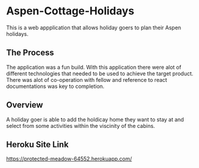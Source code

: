 # Aspen-Cottage-Holidays
This is a web appplication that allows holiday goers to plan their Aspen holidays. 

## The Process
The application was a fun build. With this application there were alot of different technologies that needed to be used to achieve the target product. There was alot of co-operation with fellow and reference to react documentations was key to completion.

## Overview
A holiday goer is able to add the holdicay home they want to stay at and select from some activities within the viscinity of the cabins. 


## Heroku Site Link

https://protected-meadow-64552.herokuapp.com/

